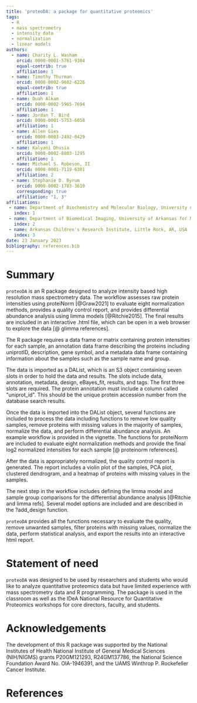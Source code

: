```yaml
---
title: 'proteoDA: a package for quantitative proteomics'
tags:
  - R
  - mass spectrometry
  - intensity data
  - normalization
  - linear models
authors:
  - name: Charity L. Washam
    orcid: 0000-0001-5761-9304
    equal-contrib: true
    affiliation: 1 
  - name: Timothy Thurman
    orcid: 0000-0002-9602-6226
    equal-contrib: true 
    affiliation: 1
  - name: Duah Alkam
    orcid: 0000-0002-5965-7694
    affiliation: 1
  - name: Jordan T. Bird
    orcid: 0000-0001-5753-6058
    affiliation: 1
  - name: Allen Gies
    orcid: 0000-0003-2492-0429
    affiliation: 1
  - name: Kalyani Dhusia
    orcid: 0000-0002-8803-1295
    affiliation: 1
  - name: Michael S. Robeson, II
    orcid: 0000-0001-7119-6301
    affiliation: 2
  - name: Stephanie D. Byrum
    orcid: 0000-0002-1783-3610
    corresponding: true 
    affiliation: "1, 3"
affiliations:
 - name: Department of Biochemistry and Molecular Biology, University of Arkansas for Medical Sciences, Little Rock, AR, USA
   index: 1
 - name: Department of Biomedical Imaging, University of Arkansas for Medical Sciences, Little Rock, AR, USA
   index: 2
 - name: Arkansas Children's Research Institute, Little Rock, AR, USA
   index: 3
date: 23 January 2023
bibliography: references.bib
---
```


# Summary
`proteoDA` is an R package designed to analyze intensity based high resolution mass spectrometry data. The workflow assesses raw protein intensities using proteiNorm [@Graw2021] to evaluate eight normalization methods, provides a quality control report, and provides differential abundance analysis using limma models [@Ritchie2015]. The final results are included in an interactive .html file, which can be open in a web browser to explore the data [@ glimma references].

The R package requires a data frame or matrix containing protein intensities for each sample, an annotation data frame describing the proteins including uniprotID, description, gene symbol, and a metadata data frame containing information about the samples such as the sample name and group. 

The data is imported as a DAList, which is an S3 object containing seven slots in order to hold the data and results. The slots include data, annotation, metadata, design, eBayes_fit, results, and tags. The first three slots are required. The protein annotation must include a column called "uniprot_id". This should be the unique protein accession number from the database search results. 

Once the data is imported into the DAList object, several functions are included to process the data including functions to remove low quality samples, remove proteins with missing values in the majority of samples, normalize the data, and perform differential abundance analysis. An example workflow is provided in the vignette. The functions for proteiNorm are included to evaluate eight normalization methods and provide the final log2 normalized intensities for each sample [@ proteinorm references]. 

After the data is appropriately normalized, the quality control report is generated. The report includes a violin plot of the samples, PCA plot, clustered dendrogram, and a heatmap of proteins with missing values in the samples. 

The next step in the workflow includes defining the limma model and sample group comparisons for the differential abundance analysis [@Ritchie and limma refs]. Several model options are included and are described in the ?add_design function. 

`proteoDA` provides all the functions necessary to evaluate the quality, remove unwanted samples, filter proteins with missing values, normalize the data, perform statistical analysis, and export the results into an interactive html report. 


# Statement of need

`proteoDA` was designed to be used by researchers and students who would like to analyze quantitative proteomics data but have limited experience with mass spectrometry data and R programming. The package is used in the classroom as well as the IDeA National Resource for Quantitative Proteomics workshops for core directors, faculty, and students. 

# Acknowledgements

The development of this R package was supported by the National Institutes of Health National Institute of General Medical Sciences (NIH/NIGMS) grants P20GM121293, R24GM137786, the National Science Foundation Award No. OIA-1946391, and the UAMS Winthrop P. Rockefeller Cancer Institute. 

# References
